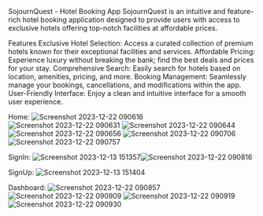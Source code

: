 SojournQuest - Hotel Booking App
SojournQuest is an intuitive and feature-rich hotel booking application designed to provide users with access to exclusive hotels offering top-notch facilities at affordable prices.

Features
Exclusive Hotel Selection: Access a curated collection of premium hotels known for their exceptional facilities and services.
Affordable Pricing: Experience luxury without breaking the bank; find the best deals and prices for your stay.
Comprehensive Search: Easily search for hotels based on location, amenities, pricing, and more.
Booking Management: Seamlessly manage your bookings, cancellations, and modifications within the app.
User-Friendly Interface: Enjoy a clean and intuitive interface for a smooth user experience.



Home:
![Screenshot 2023-12-22 090616](https://github.com/SakthiKrish155/React_IRC/assets/125114424/d6b7ce60-1cee-4ff4-a9aa-310a9b869a3f)
![Screenshot 2023-12-22 090631](https://github.com/SakthiKrish155/React_IRC/assets/125114424/7174f18a-ac2b-4ad0-a5d2-abc171c4f75b)
![Screenshot 2023-12-22 090644](https://github.com/SakthiKrish155/React_IRC/assets/125114424/454a91cc-f359-46ed-b66c-ceec94ec92ab)
![Screenshot 2023-12-22 090656](https://github.com/SakthiKrish155/React_IRC/assets/125114424/a6a5ec28-637f-41cf-9cb7-2b33d2f4766d)
![Screenshot 2023-12-22 090706](https://github.com/SakthiKrish155/React_IRC/assets/125114424/66af2506-96e5-40c5-bf92-8eb3969e3950)
![Screenshot 2023-12-22 090757](https://github.com/SakthiKrish155/React_IRC/assets/125114424/f0ca8cfe-84c6-419e-b57b-2e147adfd7d6)

SignIn:
![Screenshot 2023-12-13 151357](https://github.com/SakthiKrish155/React_IRC/assets/125114424/eb5dd2e6-1357-43b2-80ce-ba998bad7f1d)![Screenshot 2023-12-22 090816](https://github.com/SakthiKrish155/React_IRC/assets/125114424/82688f78-ede1-409f-84ff-c70dca74890c)

SignUp:
![Screenshot 2023-12-13 151404](https://github.com/SakthiKrish155/React_IRC/assets/125114424/869c90b8-93d0-4166-b1da-3c40e345c260)

Dashboard:
![Screenshot 2023-12-22 090857](https://github.com/SakthiKrish155/React_IRC/assets/125114424/2049be78-8637-4475-b1fc-f6ea147899ac)
![Screenshot 2023-12-22 090909](https://github.com/SakthiKrish155/React_IRC/assets/125114424/9c0743b3-b3a1-4a04-888c-650354a65859)
![Screenshot 2023-12-22 090919](https://github.com/SakthiKrish155/React_IRC/assets/125114424/a8b27df0-156f-482b-89e7-9d6a096380e2)
![Screenshot 2023-12-22 090930](https://github.com/SakthiKrish155/React_IRC/assets/125114424/5e423453-7a7b-4f76-99f3-578f745e706b)


